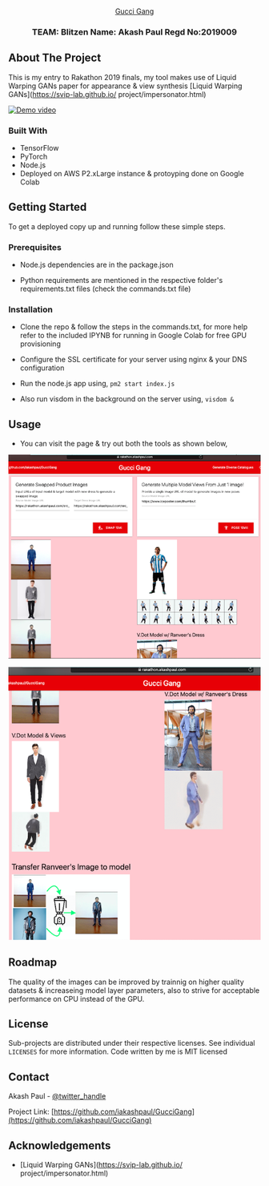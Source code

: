 
<!-- PROJECT LOGO -->
<br />
<p align="center">
  <a href="https://github.com/iakashpaul/GucciGang">
    Gucci Gang
  </a>

  <h3 align="center">TEAM: Blitzen Name: Akash Paul Regd No:2019009</h3>

  
</p>




<!-- ABOUT THE PROJECT -->
## About The Project

This is my entry to Rakathon 2019 finals, my tool makes use of Liquid Warping GANs paper for appearance & view synthesis [Liquid Warping GANs](https://svip-lab.github.io/ project/impersonator.html)


[![Demo video](https://img.youtube.com/vi/cykCJcYywwE/0.jpg)](https://www.youtube.com/watch?v=cykCJcYywwE)



### Built With

* TensorFlow
* PyTorch
* Node.js
* Deployed on AWS P2.xLarge instance & protoyping done on Google Colab



<!-- GETTING STARTED -->
## Getting Started

To get a deployed copy up and running follow these simple steps.

### Prerequisites

* Node.js dependencies are in the package.json

* Python requirements are mentioned in the respective folder's requirements.txt files (check the commands.txt file)

### Installation

* Clone the repo & follow the steps in the commands.txt, for more help refer to the included IPYNB for running in Google Colab for free GPU provisioning

* Configure the SSL certificate for your server using nginx & your DNS configuration

* Run the node.js app using, ```pm2 start index.js```

* Also run visdom in the background on the server using, ```visdom &```

<!-- USAGE EXAMPLES -->
## Usage

* You can visit the page & try out both the tools as shown below,

![Demo of Dress Swapping](demo-1.png)

![Demo of Multiple View Generation](demo-2.png)

<!-- ROADMAP -->
## Roadmap

The quality of the images can be improved by trainnig on higher quality datasets & increaseing model layer parameters, also to strive for acceptable performance on CPU instead of the GPU.


<!-- LICENSE -->
## License

Sub-projects are distributed under their respective licenses. See individual `LICENSES` for more information.
Code written by me is MIT licensed



<!-- CONTACT -->
## Contact

Akash Paul - [@twitter_handle](https://twitter.com/iAkashPaul)

Project Link: [https://github.com/iakashpaul/GucciGang](https://github.com/iakashpaul/GucciGang)



<!-- ACKNOWLEDGEMENTS -->
## Acknowledgements

* [Liquid Warping GANs](https://svip-lab.github.io/ project/impersonator.html)





